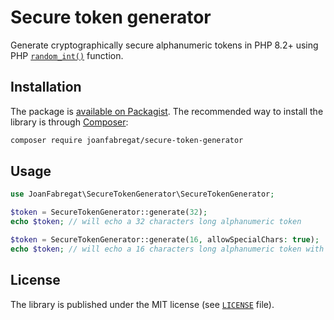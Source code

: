 # Secure token generator

Generate cryptographically secure alphanumeric tokens in PHP 8.2+ using
PHP [`random_int()`](https://www.php.net/manual/en/function.random-int.php) function.

## Installation

The package is [available on Packagist](https://packagist.org/packages/joanfabregat/secure-token-generator). The
recommended way to install the library is through [Composer](http://getcomposer.org):

```bash
composer require joanfabregat/secure-token-generator
```

## Usage

```php
use JoanFabregat\SecureTokenGenerator\SecureTokenGenerator;

$token = SecureTokenGenerator::generate(32);
echo $token; // will echo a 32 characters long alphanumeric token

$token = SecureTokenGenerator::generate(16, allowSpecialChars: true);
echo $token; // will echo a 16 characters long alphanumeric token with special characters

```

## License

The library is published under the MIT license (see [`LICENSE`](LICENSE) file).